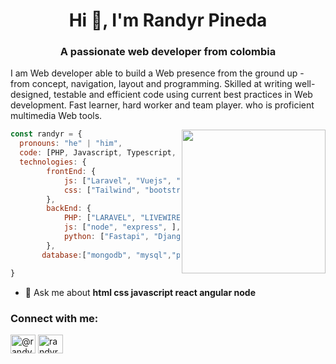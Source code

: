 
<h1 align="center">Hi 👋, I'm Randyr Pineda</h1>
<h3 align="center">A passionate web developer from colombia</h3>

<div>
 <p>
I am  Web developer able to build a Web presence from the ground up - from concept, navigation, layout and programming. Skilled at writing well-designed, testable and efficient code using current best practices in Web development. Fast learner, hard worker and team player. who is proficient  multimedia Web tools.

</p>
</div>

<img align='right' src="https://media.giphy.com/media/M9gbBd9nbDrOTu1Mqx/giphy.gif" width="230">


```javascript
const randyr = {
  pronouns: "he" | "him",
  code: [PHP, Javascript, Typescript, HTML, CSS,  Python,],
  technologies: {
        frontEnd: {
            js: ["Laravel", "Vuejs", "Reactjs"],
            css: ["Tailwind", "bootstrap", ]
        },
        backEnd: {
            PHP: ["LARAVEL", "LIVEWIRE","BAGISTO", ],
            js: ["node", "express", ],
            python: ["Fastapi", "Django"]
        },
       database:["mongodb", "mysql","postgres sql"]

}
```


- 💬 Ask me about **html css javascript react angular node**

<h3 align="left">Connect with me:</h3>
<p align="left">
<a href="https://twitter.com/@randyrpineda" target="blank"><img align="center" src="https://raw.githubusercontent.com/rahuldkjain/github-profile-readme-generator/master/src/images/icons/Social/twitter.svg" alt="@randyrpineda" height="30" width="40" /></a>
<a href="https://linkedin.com/in/randyrpineda" target="blank"><img align="center" src="https://raw.githubusercontent.com/rahuldkjain/github-profile-readme-generator/master/src/images/icons/Social/linked-in-alt.svg" alt="randyr pineda" height="30" width="40" /></a>
</p>


